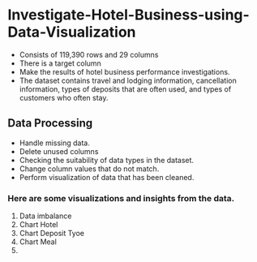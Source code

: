 # Investigate-Hotel-Business-using-Data-Visualization
- Consists of 119,390 rows and 29 columns
- There is a target column
- Make the results of hotel business performance investigations.
- The dataset contains travel and lodging information, cancellation information, types of deposits that are often used, and types of customers who often stay.
## Data Processing
- Handle missing data.
- Delete unused columns
- Checking the suitability of data types in the dataset.
- Change column values ​​that do not match.
- Perform visualization of data that has been cleaned.
### Here are some visualizations and insights from the data.
1. Data imbalance
2. Chart Hotel
3. Chart Deposit Tyoe
4. Chart Meal
5. 
